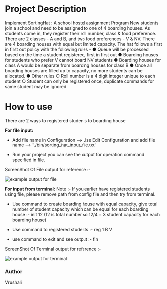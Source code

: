 # Project Description
Implement SortingHat : A school hostel assignment Program
New students join a school and need to be assigned to one of 4 boarding houses. As students come in,
they register their roll number, class & food preference. There are 2 classes - 
A and B, and two food preferences - V & NV. There are 4 boarding houses with equal but limited capacity.
The hat follows a first in first out policy with the following rules -
● Queue will be processed based on the time a student registered, first in first out
● Boarding houses for students who prefer V cannot board NV students
● Boarding houses for class A would be separate from boarding houses for class B
● Once all boarding houses are filled up to capacity, no more students can be allocated.
● Other rules
○ Roll number is a 4 digit integer unique to each student
○ Student can only be registered once, duplicate commands for same student may be
ignored

# How to use

There are 2 ways to registered students to boarding house 

**For file input:**

- Add file name in Configuration --> Use Edit Configuration and add file name -->
  "./bin/sorting_hat_input_file.txt"

- Run your project you can see the output for operation command specified in file.

ScreenShot Of File output for reference  :- 

![example output for file](/Users/vrushali/Backend/javaprojects/sorting_hat/src/main/resources/SampleOutput/file_input.png)

**For input from terminal:**
Note :- 
If you earlier have registered students using file, please remove path from config file and then try from terminal.

- Use command to create boarding house with equal capacity, 
  give total number of student capacity which can be equal for each boarding house 
  :- init 12
  (12 is total number so 12/4 = 3 student capacity for each boarding house)

- Use command to registered students  :- reg 1 B V

- use command to exit and see output :- fin

ScreenShot Of Terminal output for reference :- 

![example output for terminal](/Users/vrushali/Backend/javaprojects/sorting_hat/src/main/resources/SampleOutput/terminal_input.png)

### Author
  Vrushali